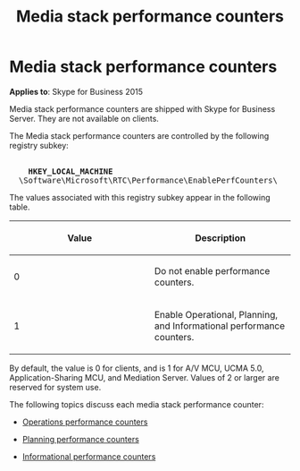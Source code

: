 ﻿---
title: Media stack performance counters
TOCTitle: Media stack performance counters
ms:assetid: c2476bf2-bb17-4f28-b69b-060fb21924e9
ms:mtpsurl: https://msdn.microsoft.com/en-us/library/Dn466085(v=office.16)
ms:contentKeyID: 65240039
ms.date: 07/27/2015
mtps_version: v=office.16
---

# Media stack performance counters


**Applies to**: Skype for Business 2015

Media stack performance counters are shipped with Skype for Business Server. They are not available on clients.

The Media stack performance counters are controlled by the following registry subkey:

<pre IsFakePre="true" xmlns="http://www.w3.org/1999/xhtml">
  
    <strong>HKEY_LOCAL_MACHINE</strong>
  \Software\Microsoft\RTC\Performance\EnablePerfCounters\</pre>


The values associated with this registry subkey appear in the following table.

<table>
<colgroup>
<col style="width: 50%" />
<col style="width: 50%" />
</colgroup>
<thead>
<tr class="header">
<th><p>Value</p></th>
<th><p>Description</p></th>
</tr>
</thead>
<tbody>
<tr class="odd">
<td><p>0</p></td>
<td><p>Do not enable performance counters.</p></td>
</tr>
<tr class="even">
<td><p>1</p></td>
<td><p>Enable Operational, Planning, and Informational performance counters.</p></td>
</tr>
</tbody>
</table>


By default, the value is 0 for clients, and is 1 for A/V MCU, UCMA 5.0, Application-Sharing MCU, and Mediation Server. Values of 2 or larger are reserved for system use.

The following topics discuss each media stack performance counter:

  - [Operations performance counters](operations-performance-counters.md)

  - [Planning performance counters](planning-performance-counters.md)

  - [Informational performance counters](informational-performance-counters.md)

